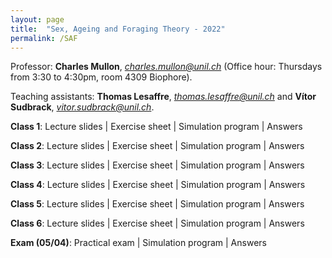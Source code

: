 ```yaml
---
layout: page
title:  "Sex, Ageing and Foraging Theory - 2022"
permalink: /SAF
---
```



Professor: **Charles Mullon**, *charles.mullon@unil.ch* (Office hour: Thursdays from 3:30 to 4:30pm, room 4309 Biophore). 

Teaching assistants: **Thomas Lesaffre**, *thomas.lesaffre@unil.ch* and **Vítor Sudbrack**, *vitor.sudbrack@unil.ch*. 


**Class 1**: Lecture slides  \|  Exercise sheet  \|  Simulation program  \|  Answers

**Class 2**:  Lecture slides  \|  Exercise sheet  \|  Simulation program  \|  Answers

**Class 3**: Lecture slides  \|  Exercise sheet  \|  Simulation program  \|  Answers

**Class 4**: Lecture slides  \|  Exercise sheet  \|  Simulation program  \|  Answers

**Class 5**: Lecture slides  \|  Exercise sheet  \|  Simulation program  \|  Answers

**Class 6**: Lecture slides  \|  Exercise sheet  \|  Simulation program  \|  Answers

**Exam (05/04)**: Practical exam \|  Simulation program \|  Answers


